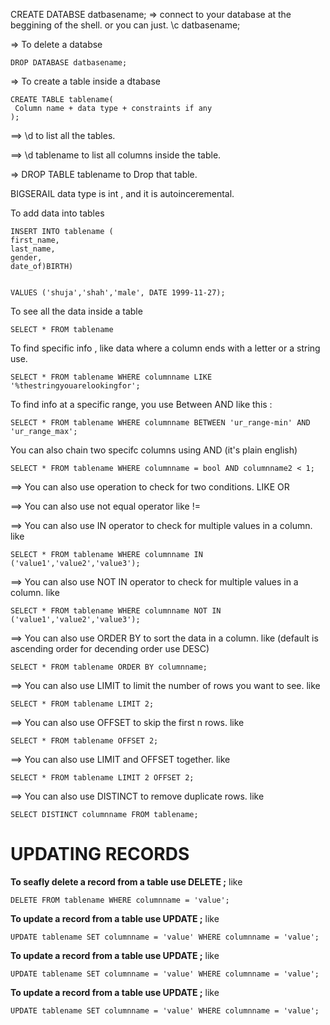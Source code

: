 CREATE DATABSE datbasename;
=> connect to your database at the beggining of the shell. or you can just.
\c datbasename;


=> To delete a databse
```
DROP DATABASE datbasename;
```

=> To create a table inside a dtabase
```
CREATE TABLE tablename(
 Column name + data type + constraints if any
);

```
==> \d to list all the tables.

==> \d tablename to list all columns inside the table.


=> DROP TABLE tablename to Drop that table.


BIGSERAIL data type is int , and it is autoinceremental.


To add data into tables 

```
INSERT INTO tablename (
first_name,
last_name,
gender,
date_of)BIRTH)
 

VALUES ('shuja','shah','male', DATE 1999-11-27);
```

To see all the data inside a table

```
SELECT * FROM tablename
```

To find specific info , like data where a column ends with a letter or a string use.

``` 
SELECT * FROM tablename WHERE columnname LIKE '%thestringyouarelookingfor';

```


To find info at a specific range, you use Between AND like this :

```
SELECT * FROM tablename WHERE columnname BETWEEN 'ur_range-min' AND 'ur_range_max';

```



You can also chain two specifc columns using AND (it's plain english)

```
SELECT * FROM tablename WHERE columnname = bool AND columnname2 < 1;
```

==> You can also use operation to check for two conditions. LIKE OR


==> You can also use not equal operator like !=


==> You can also use IN operator to check for multiple values in a column.
like
```
SELECT * FROM tablename WHERE columnname IN ('value1','value2','value3');
```

==> You can also use NOT IN operator to check for multiple values in a column.
like
```
SELECT * FROM tablename WHERE columnname NOT IN ('value1','value2','value3');
```

==> You can also use ORDER BY to sort the data in a column.
like (default is ascending order for decending order use DESC)
```
SELECT * FROM tablename ORDER BY columnname;
```


==> You can also use LIMIT to limit the number of rows you want to see.
like
```
SELECT * FROM tablename LIMIT 2;
```

==> You can also use OFFSET to skip the first n rows.
like
```
SELECT * FROM tablename OFFSET 2;
```

==> You can also use LIMIT and OFFSET together.
like
```
SELECT * FROM tablename LIMIT 2 OFFSET 2;
```

==> You can also use DISTINCT to remove duplicate rows.
like
```
SELECT DISTINCT columnname FROM tablename;
```



# UPDATING RECORDS
**To seafly delete a record from a table use DELETE ;**
like
```
DELETE FROM tablename WHERE columnname = 'value';
```

**To update a record from a table use UPDATE ;**
like
```
UPDATE tablename SET columnname = 'value' WHERE columnname = 'value';
```

**To update a record from a table use UPDATE ;**
like
```
UPDATE tablename SET columnname = 'value' WHERE columnname = 'value';
```

**To update a record from a table use UPDATE ;**
like
```
UPDATE tablename SET columnname = 'value' WHERE columnname = 'value';
```
